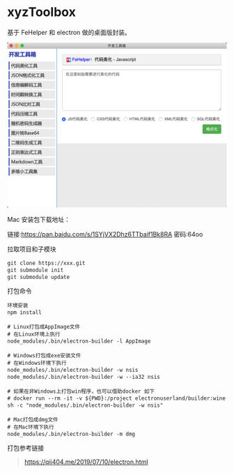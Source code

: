 # xyzToolbox

基于 FeHelper 和 electron 做的桌面版封装。

![](docs/Jietu20200405-015432.jpg)

Mac 安装包下载地址：

链接:https://pan.baidu.com/s/1SYjVX2Dhz6TTbaif1Bk8RA  密码:64oo


拉取项目和子模块

```
git clone https://xxx.git
git submodule init
git submodule update
```


打包命令

```
环境安装
npm install

# Linux打包成AppImage文件
# 在Linux环境上执行
node_modules/.bin/electron-builder -l AppImage

# Windows打包成exe安装文件
# 在Windows环境下执行
node_modules/.bin/electron-builder -w nsis
node_modules/.bin/electron-builder -w --ia32 nsis

# 如果在非Windows上打包win程序，也可以借助docker 如下
# docker run --rm -it -v ${PWD}:/project electronuserland/builder:wine sh -c "node_modules/.bin/electron-builder -w nsis"

# Mac打包成dmg文件
# 在Mac环境下执行
node_modules/.bin/electron-builder -m dmg
```

打包参考链接

> https://qii404.me/2019/07/10/electron.html